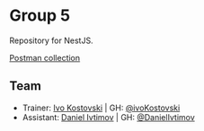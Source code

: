 # Group 5

Repository for NestJS.

[Postman collection](https://api.postman.com/collections/4603765-d0f03055-43e5-4ff5-965c-e6929f3554c9?access_key=<ACCESS_KEY>)

## Team

- Trainer: [Ivo Kostovski](mailto:ivo@kostovski.dev) | GH: [@ivoKostovski](https://github.com/ivoKostovski)
- Assistant: [Daniel Ivtimov](mailto:danieliftimov3@gmail.com) | GH: [@DanielIvtimov](https://github.com/DanielIvtimov)
